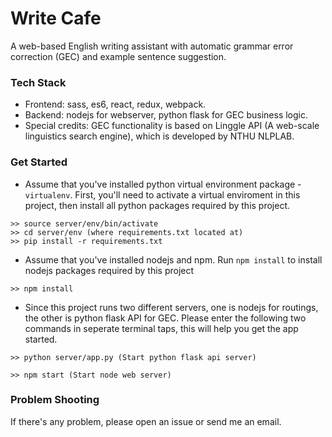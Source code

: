 # Write Cafe
A web-based English writing assistant with automatic grammar error correction (GEC) and example sentence suggestion.

### Tech Stack
  - Frontend: sass, es6, react, redux, webpack.
  - Backend: nodejs for webserver, python flask for GEC business logic.
  - Special credits: GEC functionality is based on Linggle API (A web-scale linguistics search engine), which is developed by NTHU NLPLAB.

### Get Started

- Assume that you've installed python virtual environment package - `virtualenv`. First, you'll need to activate a virtual enviroment in this project, then install all python packages required by this project.
```
>> source server/env/bin/activate
>> cd server/env (where requirements.txt located at)
>> pip install -r requirements.txt
```
- Assume that you've installed nodejs and npm. Run `npm install` to install nodejs packages required by this project
```
>> npm install
```
- Since this project runs two different servers, one is nodejs for routings, the other is python flask API for GEC. Please enter the following two commands in seperate terminal taps, this will help you get the app started.
```
>> python server/app.py (Start python flask api server)
```
```
>> npm start (Start node web server)
```

### Problem Shooting
If there's any problem, please open an issue or send me an email.

